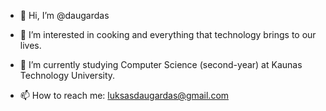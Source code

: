 - 👋 Hi, I’m @daugardas
- 👀 I’m interested in cooking and everything that technology brings to our lives.
- 🌱 I’m currently studying Computer Science (second-year) at Kaunas Technology University.

- 📫 How to reach me: luksasdaugardas@gmail.com
